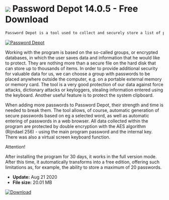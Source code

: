 # ![](https://cdn.softexe.net/static/icon/a/password-depot-8923.png) Password Depot 14.0.5 - Free Download

```sh
Password Depot is a tool used to collect and securely store a list of passwords for various types of internet portals, social websites or online banking. It also allows you to collect data about credit cards, software licenses, other confidential information and encrypted files.
```
[![Password Depot](https://gallery.dpcdn.pl/imgc/Tools/20212/g_-_420x350_1.5_-_x20130805183043_0.png)](https://softexe.net/win/system/other/password-depot:habc.html)

Working with the program is based on the so-called groups, or encrypted databases, in which the user saves data and information that he would like to protect. They are nothing more than a secure file on the hard disk that can store up to thousands of items. In order to provide additional security for valuable data for us, we can choose a group with passwords to be placed anywhere outside the computer, e.g. on a portable external memory or memory card. The tool is a very good protection of our data against force attacks, dictionary attacks or keyloggers, stealing information entered using the keyboard. Another useful feature is to protect the system clipboard.
 
 When adding more passwords to Password Depot, their strength and time is needed to break them. The tool allows, of course, automatic generation of secure passwords based on eg a selected word, as well as automatic entering of passwords in a web browser. All data collected within the program are protected by double encryption with the AES algorithm (Rijndael 256) - using the main program password and the internal key. There was also a virtual screen keyboard function.
 
 Attention!
 
 After installing the program for 30 days, it works in the full version mode. After this time, it automatically transforms into a free edition, offering such limitations as, for example, the ability to store a maximum of 20 passwords.


- **Update:** Aug 21 2020
- **File size:** 20.01 MB

[![Download](https://cdn.softexe.net/static/img/download.png)](https://softexe.net/win/system/other/password-depot:habc.html)

